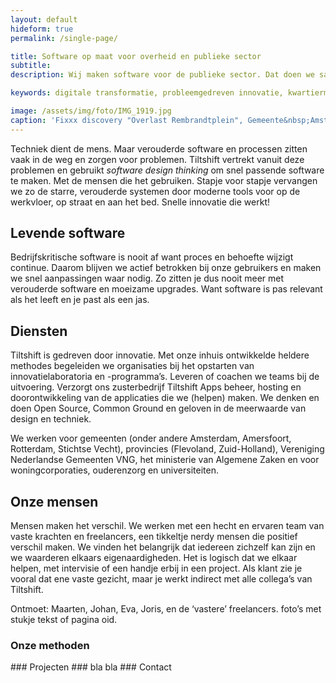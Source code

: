 ```yaml
---
layout: default
hideform: true
permalink: /single-page/

title: Software op maat voor overheid en publieke sector
subtitle:
description: Wij maken software voor de publieke sector. Dat doen we samen met de mensen die onze software gebruiken.

keywords: digitale transformatie, probleemgedreven innovatie, kwartiermaker, human centered design, software design thinking, service design, lean startup, lean ux, agile development, xp, scrum, labs, apps, projecten, advies, consultancy, overheid, overheden, publieke sector, mens centraal, common ground, open source, creative commons, creative thinking, open collaboration, Fixxx, Push

image: /assets/img/foto/IMG_1919.jpg
caption: 'Fixxx discovery "Overlast Rembrandtplein", Gemeente&nbsp;Amsterdam'
---
```

<a name="Wat we doen"/>
Techniek dient de mens. Maar verouderde software en processen zitten vaak in de weg en zorgen voor problemen. Tiltshift vertrekt vanuit deze problemen en gebruikt <i>software design thinking</i> om snel passende software te maken. Met de mensen die het gebruiken. Stapje voor stapje vervangen we zo de starre, verouderde systemen door moderne tools voor op de werkvloer, op straat en aan het bed. Snelle innovatie die werkt!

## Levende software
Bedrijfskritische software is nooit af want proces en behoefte wijzigt continue. Daarom blijven we actief betrokken bij onze gebruikers en maken we snel aanpassingen waar nodig. Zo zitten je dus nooit meer met verouderde software en moeizame upgrades. Want software is pas relevant als het leeft en je past als een jas.

## Diensten
Tiltshift is gedreven door innovatie. Met onze inhuis ontwikkelde heldere methodes begeleiden we organisaties bij het opstarten van innovatielaboratoria en -programma’s. Leveren of coachen we teams bij de uitvoering. Verzorgt ons zusterbedrijf Tiltshift Apps beheer, hosting en doorontwikkeling van de applicaties die we (helpen) maken. We denken en doen Open Source, Common Ground en geloven in de meerwaarde van design en techniek. 

We werken voor gemeenten (onder andere Amsterdam, Amersfoort, Rotterdam, Stichtse Vecht), provincies (Flevoland, Zuid-Holland), Vereniging Nederlandse Gemeenten VNG, het ministerie van Algemene Zaken en voor woningcorporaties, ouderenzorg en universiteiten. 

## Onze mensen
Mensen maken het verschil. We werken met een hecht en ervaren team van vaste krachten en freelancers, een tikkeltje nerdy mensen die positief verschil maken. We vinden het belangrijk dat iedereen zichzelf kan zijn en we waarderen elkaars eigenaardigheden. Het is logisch dat we elkaar helpen, met intervisie of een handje erbij in een project. Als klant zie je vooral dat ene vaste gezicht, maar je werkt indirect met alle collega’s van Tiltshift. 

Ontmoet: Maarten, Johan, Eva, Joris, en de ‘vastere’ freelancers. foto’s met stukje tekst of pagina oid. 

### Onze methoden



<a name="projecten"/>
### Projecten



<a name="Nieuws"/>
### bla bla


<a name="contact"/>
### Contact
